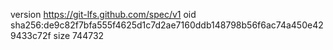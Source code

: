 version https://git-lfs.github.com/spec/v1
oid sha256:de9c82f7bfa555f4625d1c7d2ae7160ddb148798b56f6ac74a450e429433c72f
size 744732
